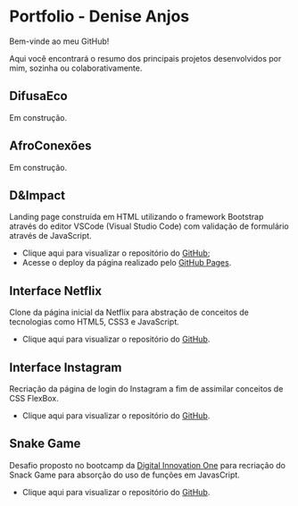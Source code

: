 # Portfolio - Denise Anjos

<p>Bem-vinde ao meu GitHub!</p>
<p>Aqui você encontrará o resumo dos principais projetos desenvolvidos por mim, sozinha ou colaborativamente.</p>

## DifusaEco

Em construção.

## AfroConexões

Em construção.

## D&Impact
Landing page construída em HTML utilizando o framework Bootstrap através do editor VSCode (Visual Studio Code) com validação de formulário através de JavaScript.
- Clique aqui para visualizar o repositório do [GitHub](https://github.com/deniseanjos/landingpage-bootstrap);
- Acesse o deploy da página realizado pelo [GitHub Pages](https://deniseanjos.github.io/landingpage-bootstrap/).

## Interface Netflix
Clone da página inicial da Netflix para abstração de conceitos de tecnologias como HTML5, CSS3 e JavaScript.
- Clique aqui para visualizar o repositório do [GitHub](https://github.com/deniseanjos/netflix-interface).

## Interface Instagram
Recriação da página de login do Instagram a fim de assimilar conceitos de CSS FlexBox.
- Clique aqui para visualizar o repositório do [GitHub](https://github.com/deniseanjos/bootcamp-dio/tree/main/instagram).

## Snake Game
Desafio proposto no bootcamp da [Digital Innovation One](https://digitalinnovation.one/) para recriação do Snack Game para absorção do uso de funções em JavasCript.
- Clique aqui para visualizar o repositório do [GitHub](https://github.com/deniseanjos/bootcamp-dio/tree/main/snake-game).
